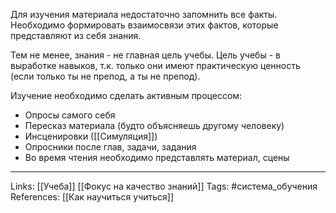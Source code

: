Для изучения материала недостаточно запомнить все факты. Необходимо формировать взаимосвязи этих фактов, которые представляют из себя знания.

Тем не менее, знания - не главная цель учебы. Цель учебы - в выработке навыков, т.к. только они имеют практическую ценность (если только ты не препод, а ты не препод). 

Изучение необходимо сделать активным процессом: 
- Опросы самого себя
- Пересказ материала (будто объясняешь другому человеку)
- Инсценировки ([[Симуляция]])
- Опросники после глав, задачи, задания
- Во время чтения необходимо представлять материал, сцены

___
Links: [[Учеба]] [[Фокус на качество знаний]]
Tags: #система_обучения 
References: [[Как научиться учиться]]